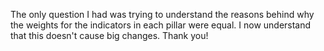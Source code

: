 The only question I had was trying to understand the reasons behind why the weights for the indicators in each pillar were equal. I now understand that this doesn't cause big changes. Thank you!